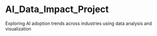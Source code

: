 # AI_Data_Impact_Project
Exploring AI adoption trends across industries using data analysis and visualization
